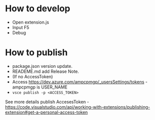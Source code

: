 # How to develop

* Open extension.js
* Input F5
* Debug

# How to publish

* package.json version update.
* READEME.md add Release Note.
* (If no AccessToken)
* Access https://dev.azure.com/ampcpmgp/_usersSettings/tokens - ampcpmgp is USER_NAME
* `vsce publish -p <ACCESS_TOKEN>`

See more details publish AccesesToken - https://code.visualstudio.com/api/working-with-extensions/publishing-extension#get-a-personal-access-token
